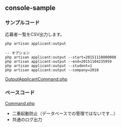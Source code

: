 ## console-sample

### サンプルコード

応募者一覧をCSV出力します。

```
php artisan applicant:output

-- オプション
php artisan applicant:output --start=20151110000000
php artisan applicant:output --end=20151104235959
php artisan applicant:output --student=1
php artisan applicant:output --company=2010
```

[OutputApplicantCommand.php](https://github.com/ysaito-lev218/console-sample/blob/master/app/Console/Commands/OutputApplicantCommand.php)

### ベースコード

[Command.php](https://github.com/ysaito-lev218/console-sample/blob/master/app/Console/Commands/Command.php)

* 二重起動防止（データベースでの管理ではないです...）
* 共通のログ出力
